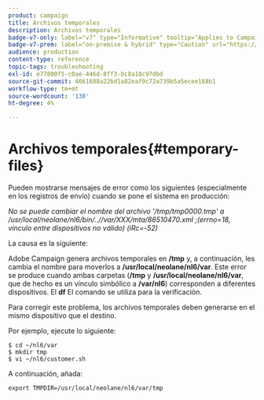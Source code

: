 ```yaml
---
product: campaign
title: Archivos temporales
description: Archivos temporales
badge-v7-only: label="v7" type="Informative" tooltip="Applies to Campaign Classic v7 only"
badge-v7-prem: label="on-premise & hybrid" type="Caution" url="https://experienceleague.adobe.com/docs/campaign-classic/using/installing-campaign-classic/architecture-and-hosting-models/hosting-models-lp/hosting-models.html" tooltip="Applies to on-premise and hybrid deployments only"
audience: production
content-type: reference
topic-tags: troubleshooting
exl-id: e77800f5-c0ae-446d-8ff3-bc8a18c97dbd
source-git-commit: 4661688a22bd1a82eaf9c72a739b5a5ecee168b1
workflow-type: tm+mt
source-wordcount: '130'
ht-degree: 4%

---
```


# Archivos temporales{#temporary-files}



Pueden mostrarse mensajes de error como los siguientes (especialmente en los registros de envío) cuando se pone el sistema en producción:

*No se puede cambiar el nombre del archivo &#39;/tmp/tmp0000.tmp&#39; a /usr/local/neolane/nl6/bin/..//var/XXX/mta/86510470.xml ;(errno=18, vínculo entre dispositivos no válido) (iRc=-52)*

La causa es la siguiente:

Adobe Campaign genera archivos temporales en **/tmp** y, a continuación, les cambia el nombre para moverlos a **/usr/local/neolane/nl6/var**. Este error se produce cuando ambas carpetas (**/tmp** y **/usr/local/neolane/nl6/var**, que de hecho es un vínculo simbólico a **/var/nl6**) corresponden a diferentes dispositivos. El **df** El comando se utiliza para la verificación.

Para corregir este problema, los archivos temporales deben generarse en el mismo dispositivo que el destino.

Por ejemplo, ejecute lo siguiente:

```
$ cd ~/nl6/var
$ mkdir tmp
$ vi ~/nl6/customer.sh
```

A continuación, añada:

```
export TMPDIR=/usr/local/neolane/nl6/var/tmp 
```
